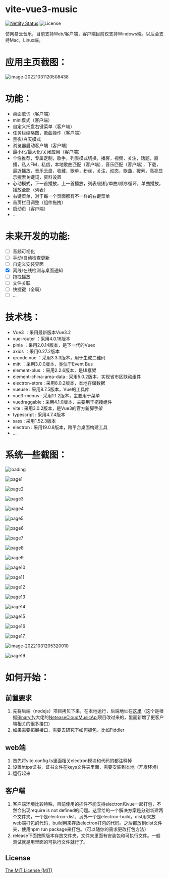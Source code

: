# vite-vue3-music

[![Netlify Status](https://api.netlify.com/api/v1/badges/80056bf0-069e-440c-a736-1781a1132187/deploy-status)](https://app.netlify.com/sites/neteasemusic/deploys) ![License](https://camo.githubusercontent.com/8d9f0c2c8232cb73a75fe504626eefdd12aa61b7fb40a5a539fd8faed7bfe876/68747470733a2f2f696d672e736869656c64732e696f2f6769746875622f6c6963656e73652f7472617a796e2f69656173654d757369632e7376673f7374796c653d666c61742d737175617265)

仿网易云音乐，目前支持Web/客户端，客户端目前仅支持Windows端。以后会支持Mac，Linux端。

# 应用主页截图：

![image-20221031120508438](E:\project\yuanma\vite-vue3-music\docs\image\homepage.png)



# 功能：

- 桌面歌词（客户端）
- mini模式（客户端）
- 自定义托盘右键菜单（客户端）
- 任务栏缩略图，歌曲操作（客户端）
- 黑夜/白天模式
- 浏览器启动客户端（客户端）
- 最小化/最大化/关闭应用（客户端）
- 个性推荐，专属定制，歌手，列表模式切换，播客，视频，关注，话题，直播，私人FM，私信，本地歌曲匹配（客户端），音乐匹配（客户端），下载，最近播放，音乐云盘，收藏，歌单，粉丝，关注，动态，歌曲，搜索，高亮显示搜索关键词，资料设置
- 心动模式，下一首播放，上一首播放，列表/随机/单曲/顺序循环，单曲播放，播放全部（列表）
- 右键菜单，对于每一个页面都有不一样的右键菜单
- 首页栏目调整（组件拖拽）
- 启动页（客户端）
- ...

# 未来开发的功能:

- [ ] 音频可视化
- [ ] 手动/自动检查更新
- [ ] 自定义安装界面
- [x] 离线/在线检测与桌面通知
- [ ] 拖拽播放
- [ ] 文件关联
- [ ] 快捷键（全局）
- [ ] ...

# 技术栈：

- Vue3 ：采用最新版本Vue3.2
- vue-router ：采用4.0.16版本
- pinia ：采用2.0.14版本，是下一代的Vuex
- axios ：采用0.27.2版本
- qrcode.vue ：采用3.3.3版本，用于生成二维码
- mitt ：采用3.0.0版本，类似于Event Bus
- element-plus ：采用2.2.6版本，是UI框架
- element-china-area-data : 采用5.0.2版本，实现省市区联动组件
- electron-store : 采用8.0.2版本，本地存储数据
- vueuse : 采用8.7.5版本，Vue的工具库
- vue3-menus : 采用1.1.2版本，主要用于菜单
- vuedraggable : 采用4.1.0版本，主要用于拖拽组件
- vite : 采用3.0.2版本，是Vue3的官方新脚手架
- typescript : 采用4.7.4版本
- sass : 采用1.52.3版本
- electron : 采用19.0.8版本，跨平台桌面构建工具
- ...

# 系统一些截图：

![loading](E:\project\yuanma\vite-vue3-music\docs\image\loading.gif)

![page1](E:\project\yuanma\vite-vue3-music\docs\image\page1.gif)

![page2](E:\project\yuanma\vite-vue3-music\docs\image\page2.png)

![page3](E:\project\yuanma\vite-vue3-music\docs\image\page3.png)

![page4](E:\project\yuanma\vite-vue3-music\docs\image\page4.png)

![page5](E:\project\yuanma\vite-vue3-music\docs\image\page5.gif)

![page6](E:\project\yuanma\vite-vue3-music\docs\image\page6.png)

![page7](E:\project\yuanma\vite-vue3-music\docs\image\page7.png)

![page8](E:\project\yuanma\vite-vue3-music\docs\image\page8.png)

![page9](E:\project\yuanma\vite-vue3-music\docs\image\page9.gif)

![page10](E:\project\yuanma\vite-vue3-music\docs\image\page10.png)

![page11](E:\project\yuanma\vite-vue3-music\docs\image\page11.png)

![page12](E:\project\yuanma\vite-vue3-music\docs\image\page12.gif)

![page13](E:\project\yuanma\vite-vue3-music\docs\image\page13.png)

![page14](E:\project\yuanma\vite-vue3-music\docs\image\page14.gif)

![page15](E:\project\yuanma\vite-vue3-music\docs\image\page15.gif)

![page16](E:\project\yuanma\vite-vue3-music\docs\image\page16.png)

![page17](E:\project\yuanma\vite-vue3-music\docs\image\page17.gif)

![image-20221031205320010](E:\project\yuanma\vite-vue3-music\docs\image\page18.png)

![page19](E:\project\yuanma\vite-vue3-music\docs\image\page19.gif)

# 如何开始：

## 前置要求

1. 先将后端（nodejs）项目拷贝下来，在本地运行，后端地址在[这里](https://github.com/userZheng686/NeteaseCloudMusicApi.git)（这个是根据[Binaryify](https://github.com/Binaryify)大佬的[NeteaseCloudMusicApi](https://github.com/Binaryify/NeteaseCloudMusicApi.git)项目改过来的，里面新增了更客户端相关的很多接口）
2. 如果需要拓展接口，需要去研究下如何抓包，比如Fiddler

## web端

1. 首先将vite.config.ts里面相关electron模块和代码的都注释掉
2. 设置https证书，证书文件在keys文件夹里面，需要安装到本地（开发环境）
3. 运行起来

## 客户端

1. 客户端环境比较特殊，目前使用的插件不能支持electron和vue一起打包，不然会出现require is not defined的问题。这里给的一个解决方案是分别新建两个文件夹，一个是electron-dist，另外一个是electron-build。dist用来放web端打包的代码，build用来存放electron打包的代码。之后都放到dist文件夹，使用npm run package来打包。（可以随你的需求更改打包方法）
2. release下面按照版本存放文件夹，文件夹里面有安装包和可执行文件。一般测试就是用里面的可执行文件就行了。

## License

[The MIT License (MIT)](https://github.com/Binaryify/NeteaseCloudMusicApi/blob/master/LICENSE)